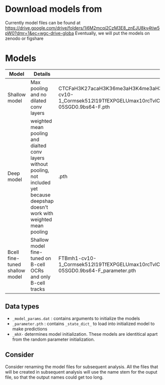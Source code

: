 # Download models from

Currently model files can be found at https://drive.google.com/drive/folders/1i6M2mcqj2CzM3E8_znEJU8ky4tiw5pW0?dmr=1&ec=wgc-drive-globa
Eventually, we will put the models on zenodo or figshare

# Models

| Model | Details | File name |
| --- | --- | --- | 
| Shallow model | Max pooling and no dilated conv layers | CTCFaH3K27acaH3K36me3aH3K4me3aH33aH3K27me3aH3K4me1aATAConseq2krcomp_mh1-cv10-1_Cormsek512l19TfEXPGELUmax10rcTvlCota_tc2dNoned1s1r1l7ma5nfc3s1024cbnoTfdo0.1tr1e-05SGD0.9bs64-F.pth |
| Deep model | weighted mean pooling and dialted conv layers without pooling, not included yet because deepshap doesn't work with weighted mean pooling | .pth |
| Bcell fine-tuned shallow model | Shallow model fine-tuned on B-cell OCRs and only B-cell tracks | FTBmh1-cv10-1_Cormsek512l19TfEXPGELUmax10rcTvlCota_tc2dNoned1s1r1l7ma5nfc3s1024cbnoTfdo0.1tr1e-05SGD0.9bs64-F_parameter.pth |

## Data types

- `_model_params.dat` : contains arguments to initialize the models
- `_parameter.pth` : contains `_state_dict_` to load into initialized model to make predictions
- `_mhX-` determines model initialization. These models are identitical apart from the random parameter initialization. 

## Consider

Consider renaming the model files for subsequent analysis. All the files that will be created in subsequent analysis will use the name stem for the ouput file, so that the output names could get too long.

